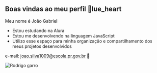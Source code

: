 
## Boas vindas ao meu perfil 🎱lue_heart

Meu nome é João Gabriel
- Estou estudando na Alura
- Estou me desenvolvendo na linguagem JavaScript
- Utilizo esse espaço para minha organização e
compartilhamento dos meus projetos desenvolvidos

e-mail: joao.silva1009@escola.pr.gov.br 🎈

![Rodrigo garro](![https://media.tenor.com/MCBkr6dWLkUAAAAM/corinthians-rodrigo-garro.gif)
